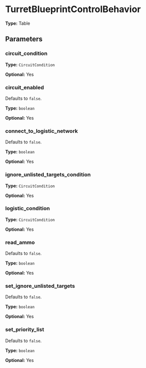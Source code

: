 # TurretBlueprintControlBehavior

**Type:** Table

## Parameters

### circuit_condition

**Type:** `CircuitCondition`

**Optional:** Yes

### circuit_enabled

Defaults to `false`.

**Type:** `boolean`

**Optional:** Yes

### connect_to_logistic_network

Defaults to `false`.

**Type:** `boolean`

**Optional:** Yes

### ignore_unlisted_targets_condition

**Type:** `CircuitCondition`

**Optional:** Yes

### logistic_condition

**Type:** `CircuitCondition`

**Optional:** Yes

### read_ammo

Defaults to `false`.

**Type:** `boolean`

**Optional:** Yes

### set_ignore_unlisted_targets

Defaults to `false`.

**Type:** `boolean`

**Optional:** Yes

### set_priority_list

Defaults to `false`.

**Type:** `boolean`

**Optional:** Yes

